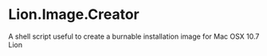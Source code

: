 Lion.Image.Creator
==================

A shell script useful to create a burnable installation image for Mac OSX 10.7 Lion
